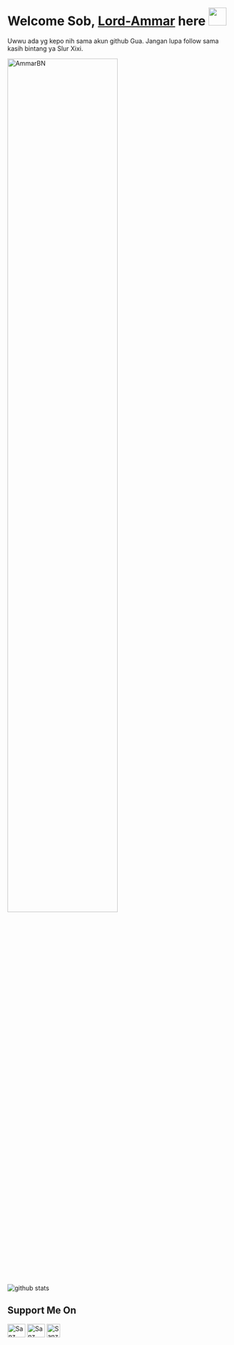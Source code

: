 # Welcome Sob, [Lord-Ammar](https://github.com/AmmarBN) here <img src="https://raw.githubusercontent.com/iampavangandhi/iampavangandhi/master/gifs/Hi.gif" width="40px">
<!-- <<p align="center">
  <a href="https://youtube.com/channel/https://youtube.com/channel/UCFeZ5BGt8lbOZwIj2MNOlIQ" target="blank"><img src="http://readme-typing-svg.herokuapp.com?color=%23FFFFFF&size=50&multiline=false&width=2000&height=80&lines=Hai+I'm+AmmarBN;Gua+Cuman+Orang+Biasa+Yg+Gak+Bisa+Apa²;Support+Terus+Youtube+Gua+Ya+Ngab+!+(+AmmarBN+);Uwwu+ada+yg+kepo+nih+sama+akun+github+Gua.+Jangan+lupa+follow+sama+kasih+bintang+ya+Slur+Xixi." alt="AmmarBN">
</p> -->
Uwwu ada yg kepo nih sama akun github Gua. Jangan lupa follow sama kasih bintang ya Slur Xixi.
<p><img align="center" width=70% src="https://github-readme-stats.vercel.app/api/top-langs?username=Lord-Ammar&show_icons=true&locale=en&layout=compact&theme=radical" alt="AmmarBN" /></p>

![github stats](https://github-readme-stats.vercel.app/api?username=Lord-Ammar&show_icons=true&theme=dark)
<!-- Jangan Di Rikod Donk Om Aku Juga Masih Belajar :v -->
<!-- Aing cuman belajar Otodidak Mamang-->
<h2> Support Me On</h2>
<!-- Wih Ada Bang Jago Recode & Copas Code Aing Njink -->
<!-- Aing Juga Bikin Sendiri Njink Lu Enak Maen Copy2 Aja Kan Goblok -->
<p>

<a href="https://www.instagram.com/lord_ammar_quoteser/" target="blank"><img align="center" src="https://cdn.jsdelivr.net/npm/simple-icons@3.0.1/icons/instagram.svg" alt="Sanz" height="30" width="40" /></a>
<a href="https://youtube.com/channel/https://youtube.com/channel/UCFeZ5BGt8lbOZwIj2MNOlIQ" target="blank"><img align="center" src="https://cdn.jsdelivr.net/npm/simple-icons@3.0.1/icons/youtube.svg" alt="Sanz" height="30" width="40" /></a>
<a href="https://github.com/AmmarBN" target="blank"><img align="center" src="https://cdn.jsdelivr.net/npm/simple-icons@v3/icons/github.svg" alt="Sanz" height="30" widht="40" /></a>
</p>
<!-- Jangan Di Rikod Donk Om Aku Juga Masih Belajar :v -->
<!-- Wih Ada Bang jago ^_^ -->
<!-- Mau copy code nya ya ^_^ -->
<!-- Aing juga masih belajar Anyink -->
<!-- Semoga yg copy code nya jomblo selamanya & gk berkah hidup nya -->
<!-- Ingat Slur Allah Maha Melihat dan Maha Mengetahui ^_^ -->
<!-- Created by Lord_Ammar-->








